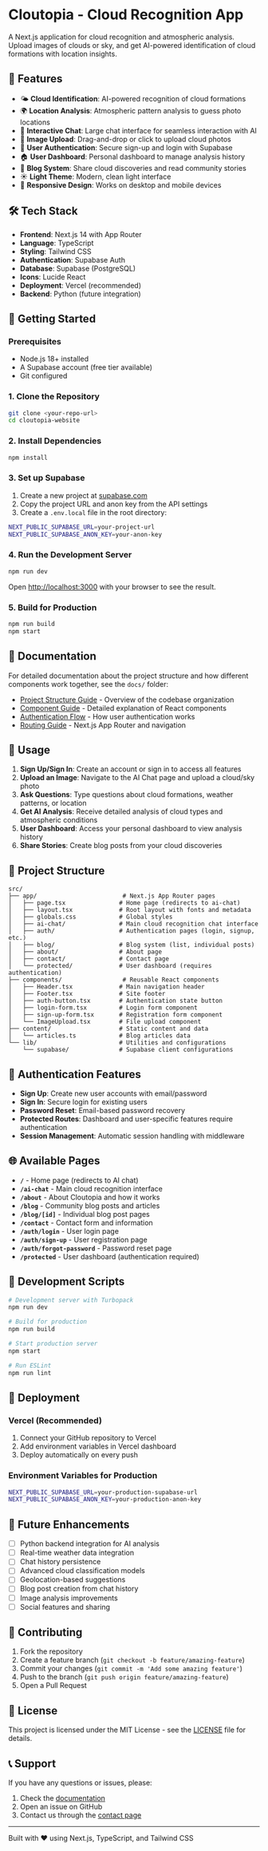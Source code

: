 # Cloutopia - Cloud Recognition App

A Next.js application for cloud recognition and atmospheric analysis. Upload images of clouds or sky, and get AI-powered identification of cloud formations with location insights.

## 🌟 Features

- 🌤️ **Cloud Identification**: AI-powered recognition of cloud formations
- 🌍 **Location Analysis**: Atmospheric pattern analysis to guess photo locations  
- 💬 **Interactive Chat**: Large chat interface for seamless interaction with AI
- 📸 **Image Upload**: Drag-and-drop or click to upload cloud photos
- 👤 **User Authentication**: Secure sign-up and login with Supabase
- 🏠 **User Dashboard**: Personal dashboard to manage analysis history
- 📝 **Blog System**: Share cloud discoveries and read community stories
- ☀️ **Light Theme**: Modern, clean light interface
- 📱 **Responsive Design**: Works on desktop and mobile devices

## 🛠️ Tech Stack

- **Frontend**: Next.js 14 with App Router
- **Language**: TypeScript
- **Styling**: Tailwind CSS
- **Authentication**: Supabase Auth
- **Database**: Supabase (PostgreSQL)
- **Icons**: Lucide React
- **Deployment**: Vercel (recommended)
- **Backend**: Python (future integration)

## 🚀 Getting Started

### Prerequisites

- Node.js 18+ installed
- A Supabase account (free tier available)
- Git configured

### 1. Clone the Repository

```bash
git clone <your-repo-url>
cd cloutopia-website
```

### 2. Install Dependencies

```bash
npm install
```

### 3. Set up Supabase

1. Create a new project at [supabase.com](https://supabase.com)
2. Copy the project URL and anon key from the API settings
3. Create a `.env.local` file in the root directory:

```bash
NEXT_PUBLIC_SUPABASE_URL=your-project-url
NEXT_PUBLIC_SUPABASE_ANON_KEY=your-anon-key
```

### 4. Run the Development Server

```bash
npm run dev
```

Open [http://localhost:3000](http://localhost:3000) with your browser to see the result.

### 5. Build for Production

```bash
npm run build
npm start
```

## 📖 Documentation

For detailed documentation about the project structure and how different components work together, see the `docs/` folder:

- [Project Structure Guide](./docs/project-structure.md) - Overview of the codebase organization
- [Component Guide](./docs/components-guide.md) - Detailed explanation of React components
- [Authentication Flow](./docs/authentication.md) - How user authentication works
- [Routing Guide](./docs/routing.md) - Next.js App Router and navigation

## 🎯 Usage

1. **Sign Up/Sign In**: Create an account or sign in to access all features
2. **Upload an Image**: Navigate to the AI Chat page and upload a cloud/sky photo
3. **Ask Questions**: Type questions about cloud formations, weather patterns, or location
4. **Get AI Analysis**: Receive detailed analysis of cloud types and atmospheric conditions
5. **User Dashboard**: Access your personal dashboard to view analysis history
6. **Share Stories**: Create blog posts from your cloud discoveries

## 📁 Project Structure

```
src/
├── app/                        # Next.js App Router pages
│   ├── page.tsx               # Home page (redirects to ai-chat)
│   ├── layout.tsx             # Root layout with fonts and metadata
│   ├── globals.css            # Global styles
│   ├── ai-chat/               # Main cloud recognition chat interface
│   ├── auth/                  # Authentication pages (login, signup, etc.)
│   ├── blog/                  # Blog system (list, individual posts)
│   ├── about/                 # About page
│   ├── contact/               # Contact page
│   └── protected/             # User dashboard (requires authentication)
├── components/                 # Reusable React components
│   ├── Header.tsx             # Main navigation header
│   ├── Footer.tsx             # Site footer
│   ├── auth-button.tsx        # Authentication state button
│   ├── login-form.tsx         # Login form component
│   ├── sign-up-form.tsx       # Registration form component
│   └── ImageUpload.tsx        # File upload component
├── content/                   # Static content and data
│   └── articles.ts            # Blog articles data
└── lib/                       # Utilities and configurations
    └── supabase/              # Supabase client configurations
```

## 🔐 Authentication Features

- **Sign Up**: Create new user accounts with email/password
- **Sign In**: Secure login for existing users  
- **Password Reset**: Email-based password recovery
- **Protected Routes**: Dashboard and user-specific features require authentication
- **Session Management**: Automatic session handling with middleware

## 🌐 Available Pages

- **`/`** - Home page (redirects to AI chat)
- **`/ai-chat`** - Main cloud recognition interface
- **`/about`** - About Cloutopia and how it works
- **`/blog`** - Community blog posts and articles
- **`/blog/[id]`** - Individual blog post pages
- **`/contact`** - Contact form and information
- **`/auth/login`** - User login page
- **`/auth/sign-up`** - User registration page
- **`/auth/forgot-password`** - Password reset page
- **`/protected`** - User dashboard (authentication required)

## 🔧 Development Scripts

```bash
# Development server with Turbopack
npm run dev

# Build for production
npm run build

# Start production server
npm start

# Run ESLint
npm run lint
```

## 🚀 Deployment

### Vercel (Recommended)

1. Connect your GitHub repository to Vercel
2. Add environment variables in Vercel dashboard
3. Deploy automatically on every push

### Environment Variables for Production

```bash
NEXT_PUBLIC_SUPABASE_URL=your-production-supabase-url
NEXT_PUBLIC_SUPABASE_ANON_KEY=your-production-anon-key
```

## 🔮 Future Enhancements

- [ ] Python backend integration for AI analysis
- [ ] Real-time weather data integration
- [ ] Chat history persistence
- [ ] Advanced cloud classification models
- [ ] Geolocation-based suggestions
- [ ] Blog post creation from chat history
- [ ] Image analysis improvements
- [ ] Social features and sharing

## 🤝 Contributing

1. Fork the repository
2. Create a feature branch (`git checkout -b feature/amazing-feature`)
3. Commit your changes (`git commit -m 'Add some amazing feature'`)
4. Push to the branch (`git push origin feature/amazing-feature`)
5. Open a Pull Request

## 📄 License

This project is licensed under the MIT License - see the [LICENSE](LICENSE) file for details.

## 📞 Support

If you have any questions or issues, please:

1. Check the [documentation](./docs/)
2. Open an issue on GitHub
3. Contact us through the [contact page](http://localhost:3000/contact)

---

Built with ❤️ using Next.js, TypeScript, and Tailwind CSS


